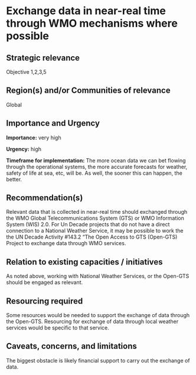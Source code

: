 # Exchange data in near-real time through WMO mechanisms where possible

## Strategic relevance

Objective 1,2,3,5

## Region(s) and/or Communities of relevance

Global

## Importance and Urgency

**Importance:** very high

**Urgency:** high

**Timeframe for implementation:** The more ocean data we can bet flowing through the operational systems, the more accurate forecasts for weather, safety of life at sea, etc, will be.  As well, the sooner this can happen, the better.

## Recommendation(s)

Relevant data that is collected in near-real time should exchanged through the WMO Global Telecommunications System (GTS) or WMO Information System (WIS) 2.0.   For Un Decade projects that do not have a direct connection to a National Weather Service, it may be possible to work the the UN Decade Activity #143.2 “The Open Access to GTS (Open-GTS) Project to exchange data through WMO services.

## Relation to existing capacities / initiatives

As noted above, working with National Weather Services, or the Open-GTS should be engaged as relevant.

## Resourcing required

Some resources would be needed to support the exchange of data through the Open-GTS.  Resourcing for exchange of data through local weather services would be specific to that service.

## Caveats, concerns, and limitations 

The biggest obstacle is likely financial support to carry out the exchange of data.
